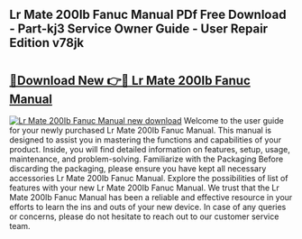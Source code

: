 ## Lr Mate 200Ib Fanuc Manual PDf Free Download - Part-kj3 Service Owner Guide - User Repair Edition v78jk

# <h2><a href="http://bc50932.oget.top/?id=Lr+Mate+200Ib+Fanuc+Manual">🔗Download New 👉🔴 Lr Mate 200Ib Fanuc Manual</a></h2>

[![Lr Mate 200Ib Fanuc Manual new download](https://i.imgur.com/5g1atiW.png)](http://bc50932.oget.top/?id=Lr+Mate+200Ib+Fanuc+Manual)
Welcome to the user guide for your newly purchased Lr Mate 200Ib Fanuc Manual. This manual is designed to assist you in mastering the functions and capabilities of your product. Inside, you will find detailed information on features, setup, usage, maintenance, and problem-solving. Familiarize with the Packaging Before discarding the packaging, please ensure you have kept all necessary accessories Lr Mate 200Ib Fanuc Manual. Explore the possibilities of list of features with your new Lr Mate 200Ib Fanuc Manual. We trust that the Lr Mate 200Ib Fanuc Manual has been a reliable and effective resource in your efforts to learn the ins and outs of your new device. In case of any queries or concerns, please do not hesitate to reach out to our customer service team.
